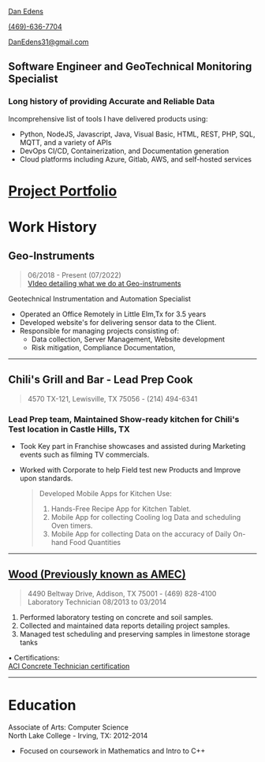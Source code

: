 
[Dan Edens](https://github.com/DanEdens)  

[(469)-636-7704](4696367704)  

[DanEdens31@gmail.com](DanEdens31@gmail.com)  

## Software Engineer and GeoTechnical Monitoring Specialist  

### Long history of providing Accurate and Reliable Data  

Incomprehensive list of tools I have delivered products using:  
- Python, NodeJS, Javascript, Java, Visual Basic, HTML, REST, PHP, SQL, MQTT, and a variety of APIs  
- DevOps CI/CD, Containerization, and Documentation generation  
- Cloud platforms including Azure, Gitlab, AWS, and self-hosted services  

# [Project Portfolio](https://github.com/DanEdens/Resume/blob/main/Portfolio.md)  


# Work History  
## Geo-Instruments  
> 06/2018 - Present (07/2022)   
> [VIdeo detailing what we do at Geo-instruments](https://www.geo-instruments.com/implementing-geotechnical-monitoring-programs/)  

Geotechnical Instrumentation and Automation Specialist

- Operated an Office Remotely in Little Elm,Tx for 3.5 years
- Developed website's for delivering sensor data to the Client.
- Responsible for managing projects consisting of:  
    - Data collection, Server Management, Website development  
    - Risk mitigation, Compliance Documentation, 

  
<!-- • Certifications: 
> Osha10, Twic, TSAprecheck, Keolis ROW, E-railSafe, BNSF contractor  -->
<!-- [E-railSafe](https://erailsafe.com/usa/), [BNSF contractor card](assets/BNSF%20Contractor%20Card.jpg)  -->

<!-- # Portfolio:   -->

---

## Chili's Grill and Bar - Lead Prep Cook
> 4570 TX-121, Lewisville, TX 75056 - (214) 494-6341  
### Lead Prep team, Maintained Show-ready kitchen for Chili's Test location in Castle Hills, TX

- Took Key part in Franchise showcases and assisted during Marketing events such as filming TV commercials.
- Worked with Corporate to help Field test new Products and Improve upon standards.
    
    > Developed Mobile Apps for Kitchen Use:  
    > 1. Hands-Free Recipe App for Kitchen Tablet.  
    > 2. Mobile App for collecting Cooling log Data and scheduling Oven timers.  
    > 3. Mobile App for collecting Data on the accuracy of Daily On-hand Food Quantities  

---

## [Wood (Previously known as AMEC)](https://www.woodplc.com/) 
> 4490 Beltway Drive, Addison, TX 75001 - (469) 828-4100  
Laboratory Technician 08/2013 to 03/2014  


1. Performed laboratory testing on concrete and soil samples.  
1. Collected and maintained data reports detailing project samples.  
1. Managed test scheduling and preserving samples in limestone storage tanks  

• Certifications:  
[ACI Concrete Technician certification](https://www.concrete.org/certification/certificationprograms.aspx?m=details&pgm=Field%20Concrete%20Testing&cert=Concrete%20Field%20Testing%20Technician%20-%20Grade%20I)  

---
# Education  
Associate of Arts: Computer Science  
North Lake College - Irving, TX: 2012-2014  
 - Focused on coursework in Mathematics and Intro to C++  


